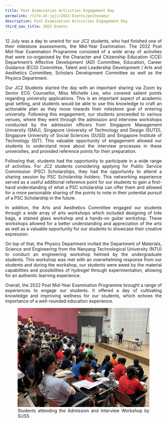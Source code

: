 ```yaml
---
title: Post Examination Activities Engagement Day
permalink: /life-at-jpjc/2022-Events/postexams/
description: Post Examination Activities Engagement Day
third_nav_title: 2022 Events
---
```

<div align=justify>

<p>12 July was a day to unwind for our JC2 students, who had finished one of their milestone assessments, the Mid-Year Examination. The 2022 Post Mid-Year Examination Programme consisted of a wide array of activities that were co-organised by the Character and Citizenship Education (CCE) Department’s Affective Development (AD) Committee, Education, Career Guidance (ECG) Committee, Talent and Leadership Development / Arts and Aesthetics Committee, Scholars Development Committee as well as the Physics Department.</p>

<p>Our JC2 Students started the day with an important sharing via Zoom by Senior ECG Counsellor, Miss Michelle Lee, who covered salient points regarding university applications. This is an important aspect of academic goal setting, and students would be able to use this knowledge to craft an actionable plan as they move towards their milestone goal of entering university. Following this engagement, our students proceeded to various venues, where they went through the admission and interview workshops conducted by the admission officers from Singapore Management University (SMU), Singapore University of Technology and Design (SUTD), Singapore University of Social Sciences (SUSS) and Singapore Institute of Technology (SIT). This valuable opportunity of engagement allowed our students to understand more about the interview processes in these universities, and provided reference points for their preparation.</p>

<p>
Following that, students had the opportunity to participate in a wide range of activities. For JC2 students considering applying for Public Service Commission (PSC) Scholarships, they had the opportunity to attend a sharing session by PSC Scholarship holders. This networking experience served as a useful additional reference point for our students to gain a first-hand understanding of what a PSC scholarship can offer them and allowed for a more personable sharing of the points to note in their potential pursuit of a PSC Scholarship in the future.</p>

<p>
In addition, the Arts and Aesthetics Committee engaged our students through a wide array of arts workshops which included designing of tote bags, a stained glass workshop and a hands-on guitar workshop. These workshops allowed for a better understanding and appreciation of the arts as well as a valuable opportunity for our students to showcase their creative expression.</p>

<p>
On top of that, the Physics Department invited the Department of Materials, Science and Engineering from the Nanyang Technological University (NTU) to conduct an engineering workshop helmed by the undergraduate students. This workshop was met with an overwhelming response from our students and during the workshop, our students were awed by the material capabilities and possibilities of hydrogel through experimentation, allowing for an authentic learning experience.</p>

<p>
Overall, the 2022 Post Mid-Year Examination Programme brought a range of experiences to engage our students. It offered a day of cultivating knowledge and improving wellness for our students, which echoes the importance of a well-rounded education experience.</p>

<figure>
<img src="/images/Life%20@%20JPJC/2022%20Events/Post%20Examination%20Activities/Photograph%201.jpg">
<figcaption>Students attending the Admission and Interview Workshop by SUSS</figcaption></figure>
	
